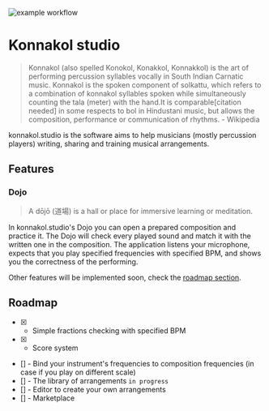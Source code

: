 ![example workflow](https://github.com/agmitron/handpanistan/actions/workflows/hello.yml/badge.svg)

# Konnakol studio

> Konnakol (also spelled Konokol, Konakkol, Konnakkol) is the art of performing percussion syllables vocally in South Indian Carnatic music. Konnakol is the spoken component of solkattu, which refers to a combination of konnakol syllables spoken while simultaneously counting the tala (meter) with the hand.It is comparable[citation needed] in some respects to bol in Hindustani music, but allows the composition, performance or communication of rhythms. - Wikipedia

konnakol.studio is the software aims to help musicians (mostly percussion players) writing, sharing and training musical arrangements.

## Features

### Dojo

> A dōjō (道場) is a hall or place for immersive learning or meditation.

In konnakol.studio's Dojo you can open a prepared composition and practice it. The Dojo will check every played sound and match it with the written one in the composition. The application listens your microphone, expects that you play specified frequencies with specified BPM, and shows you the correctness of the performing.

Other features will be implemented soon, check the [roadmap section](#roadmap).

## Roadmap

- [x] - Simple fractions checking with specified BPM
- [x] - Score system
- [] - Bind your instrument's frequencies to composition frequencies (in case if you play on different scale)
- [] - The library of arrangements `in progress`
- [] - Editor to create your own arrangements
- [] - Marketplace 

